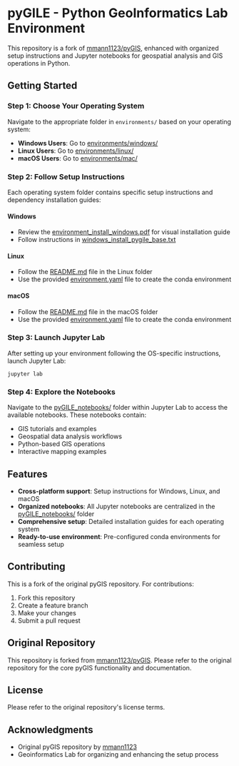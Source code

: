 # pyGILE - Python GeoInformatics Lab Environment

This repository is a fork of [mmann1123/pyGIS](https://github.com/mmann1123/pyGIS), enhanced with organized setup instructions and Jupyter notebooks for geospatial analysis and GIS operations in Python.

## Getting Started

### Step 1: Choose Your Operating System

Navigate to the appropriate folder in `environments/` based on your operating system:

- **Windows Users**: Go to [environments/windows/](environments/windows/)
- **Linux Users**: Go to [environments/linux/](environments/linux/)
- **macOS Users**: Go to [environments/mac/](environments/mac/)

### Step 2: Follow Setup Instructions

Each operating system folder contains specific setup instructions and dependency installation guides:

#### Windows
- Review the [environment_install_windows.pdf](environments/windows/environment_install_windows.pdf) for visual installation guide
- Follow instructions in [windows_install_pygile_base.txt](environments/windows/windows_install_pygile_base.txt)

#### Linux
- Follow the [README.md](environments/linux/README.md) file in the Linux folder
- Use the provided [environment.yaml](environments/linux/environment.yaml) file to create the conda environment

#### macOS
- Follow the [README.md](environments/mac/README.md) file in the macOS folder
- Use the provided [environment.yaml](environments/mac/environment.yaml) file to create the conda environment

### Step 3: Launch Jupyter Lab

After setting up your environment following the OS-specific instructions, launch Jupyter Lab:

```
jupyter lab
```

### Step 4: Explore the Notebooks

Navigate to the [pyGILE_notebooks/](pyGILE_notebooks/) folder within Jupyter Lab to access the available notebooks. These notebooks contain:

- GIS tutorials and examples
- Geospatial data analysis workflows
- Python-based GIS operations
- Interactive mapping examples

## Features

- **Cross-platform support**: Setup instructions for Windows, Linux, and macOS
- **Organized notebooks**: All Jupyter notebooks are centralized in the [pyGILE_notebooks/](pyGILE_notebooks/) folder
- **Comprehensive setup**: Detailed installation guides for each operating system
- **Ready-to-use environment**: Pre-configured conda environments for seamless setup

## Contributing

This is a fork of the original pyGIS repository. For contributions:

1. Fork this repository
2. Create a feature branch
3. Make your changes
4. Submit a pull request

## Original Repository

This repository is forked from [mmann1123/pyGIS](https://github.com/mmann1123/pyGIS). Please refer to the original repository for the core pyGIS functionality and documentation.

## License

Please refer to the original repository's license terms.

## Acknowledgments

- Original pyGIS repository by [mmann1123](https://github.com/mmann1123)
- Geoinformatics Lab for organizing and enhancing the setup process